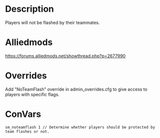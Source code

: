 # Description
Players will not be flashed by their teammates.

# Alliedmods
https://forums.alliedmods.net/showthread.php?p=2677990

# Overrides
Add "NoTeamFlash" override in admin_overrides.cfg to give access to players with specific flags.

# ConVars
```
sm_noteamflash 1 // Determine whether players should be protected by team flashes or not.
```
